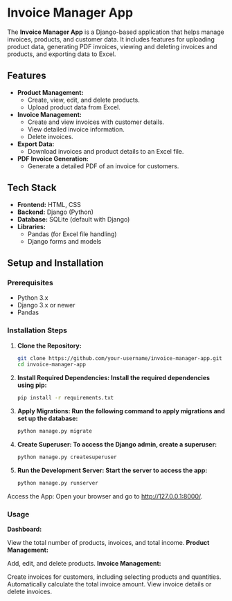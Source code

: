 # Invoice Manager App

The **Invoice Manager App** is a Django-based application that helps manage invoices, products, and customer data. It includes features for uploading product data, generating PDF invoices, viewing and deleting invoices and products, and exporting data to Excel.

## Features

- **Product Management:**
  - Create, view, edit, and delete products.
  - Upload product data from Excel.
- **Invoice Management:**
  - Create and view invoices with customer details.
  - View detailed invoice information.
  - Delete invoices.
- **Export Data:**
  - Download invoices and product details to an Excel file.
- **PDF Invoice Generation:**
  - Generate a detailed PDF of an invoice for customers.

## Tech Stack

- **Frontend:** HTML, CSS
- **Backend:** Django (Python)
- **Database:** SQLite (default with Django)
- **Libraries:** 
  - Pandas (for Excel file handling)
  - Django forms and models

## Setup and Installation

### Prerequisites

- Python 3.x
- Django 3.x or newer
- Pandas

### Installation Steps

1. **Clone the Repository:**
   ```bash
   git clone https://github.com/your-username/invoice-manager-app.git
   cd invoice-manager-app

2. **Install Required Dependencies: Install the required dependencies using pip:**

    ```bash
    pip install -r requirements.txt
3. **Apply Migrations: Run the following command to apply migrations and set up the database:**

    ```bash
    python manage.py migrate
4. **Create Superuser: To access the Django admin, create a superuser:**

    ```bash
    python manage.py createsuperuser
5. **Run the Development Server: Start the server to access the app:**

    ```bash
    python manage.py runserver
Access the App: Open your browser and go to http://127.0.0.1:8000/.

### Usage
**Dashboard:**

View the total number of products, invoices, and total income.
**Product Management:**

Add, edit, and delete products.
**Invoice Management:**

Create invoices for customers, including selecting products and quantities.
Automatically calculate the total invoice amount.
View invoice details or delete invoices.